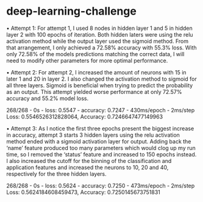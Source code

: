 # deep-learning-challenge

•	Attempt 1: For attempt 1, I used 8 nodes in hidden layer 1 and 5 in hidden layer 2 with 100 epochs of iteration. Both hidden laters were using the relu activation method while the output layer used the sigmoid method. From that arrangement, I only achieved a 72.58% accuracy with 55.3% loss. With only 72.58% of the models predictions matching the correct data, I will need to modify other parameters for more optimal performance.
     
•	Attempt 2: For attempt 2, I increased the amount of neurons with 15 in later 1 and 20 in layer 2. I also changed the activation method to sigmoid for all three layers. Sigmoid is beneficial when trying to predict the probability as an output. This attempt yielded worse performance at only 72.57% accuracy and 55.2% model loss.
    
268/268 - 0s - loss: 0.5547 - accuracy: 0.7247 - 430ms/epoch - 2ms/step
Loss: 0.5546526312828064, Accuracy: 0.7246647477149963
       
•	Attempt 3: As I notice the first three epochs present the biggest increase in accuracy, attempt 3 starts 3 hidden layers using the relu activation method ended with a sigmoid activation layer for output. Adding back the ‘name’ feature produced too many parameters which would clog up my run time, so I removed the ‘status’ feature and increased to 150 epochs instead. I also increased the cutoff for the binning of the classification and application features and increased the neurons to 10, 20 and 40, respectively for the three hidden layers. 
        
268/268 - 0s - loss: 0.5624 - accuracy: 0.7250 - 473ms/epoch - 2ms/step
Loss: 0.5624184608459473, Accuracy: 0.7250145673751831


